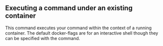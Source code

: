 <!-- usedin: [ _maestro/Toolbelt] - post: -->


## Executing a command under an existing container

This command executes your command within the context of a running container. The default docker-flags are for an interactive shell though they can be specified with the command.

